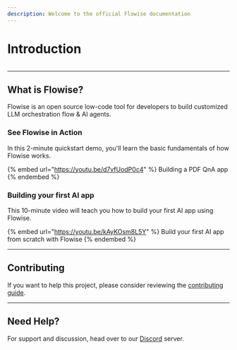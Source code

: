 ```yaml
---
description: Welcome to the official Flowise documentation
---
```


# Introduction

<figure><img src=".gitbook/assets/flowise.gif" alt=""><figcaption></figcaption></figure>

***

## What is Flowise?

Flowise is an open source low-code tool for developers to build customized LLM orchestration flow & AI agents.

### See Flowise in Action

In this 2-minute quickstart demo, you'll learn the basic fundamentals of how Flowise works.

{% embed url="https://youtu.be/d7vfUodP0c4" %}
Building a PDF QnA app
{% endembed %}

### Building your first AI app

This 10-minute video will teach you how to build your first AI app using Flowise.

{% embed url="https://youtu.be/kAyKOsm8L5Y" %}
Build your first AI app from scratch with Flowise
{% endembed %}

***

## Contributing

If you want to help this project, please consider reviewing the [contributing guide](CONTRIBUTING.md).

***

## Need Help?

For support and discussion, head over to our [Discord](https://discord.gg/jbaHfsRVBW) server.
